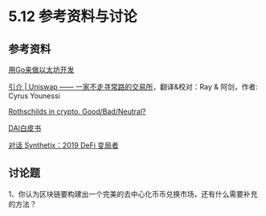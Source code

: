 # 5.12 参考资料与讨论

## 参考资料

[用Go来做以太坊开发](https://goethereumbook.org/zh/)

[引介 \| Uniswap —— 一家不走寻常路的交易所](https://ethfans.org/posts/uniswap-a-unique-exchange)，翻译&校对：Ray & 阿剑，作者: Cyrus Younessi

[Rothschilds in crypto. Good/Bad/Neutral?](https://www.reddit.com/r/ethereum/comments/8m3wj1/rothschilds_in_crypto_goodbadneutral/dzmspgv/)

[DAI白皮书](https://makerdao.com/whitepaper/Dai-Whitepaper-Dec17-zh.pdf)

[对话 Synthetix：2019 DeFi 变局者](https://mp.weixin.qq.com/s?__biz=MzI3NjQyNjMxMw==&mid=2247483784&idx=1&sn=9191227ce5772842b329f7b32b229c7d&chksm=eb74faaedc0373b841550aa5c44bd295a5c81faf60f3e07bb77ca5f2f591dc1f51c2affbacd8&mpshare=1&scene=1&srcid=&sharer_sharetime=1578294290770&sharer_shareid=51bd0c8b4a48d622ad3b093dfaf5f064&key=dfb23297fbb00589f5488bdfbea11155450b7d6ab8fbe98ea13454615c03de6f79d6e45f60f0f092a7581b7efa9328e1812f336d60c18b655ef86b4655912fa4fc2234da9da3057d23b8df2fe0058bd3&ascene=1&uin=MjM1Mzk5NDMwMA%3D%3D&devicetype=Windows+10&version=62070158&lang=zh_CN&exportkey=A%2FEySzbXi1Ysw4q0ngH1jMs%3D&pass_ticket=ciNk3x%2BTMjVn4wJ1zTR9%2FDiOF6f2%2FwW25wIFIMAxs4A1yYfWbvpZ%2FOSoXAJUK3W4)

## 讨论题

1、你认为区块链要构建出一个完美的去中心化币币兑换市场，还有什么需要补充的方法？

